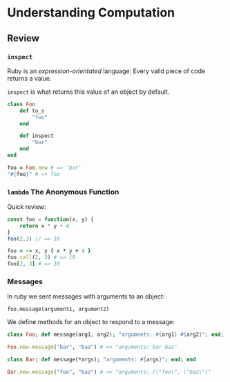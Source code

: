 # Understanding Computation

## Review

### `inspect`

Ruby is an *expression-orientated* language: Every valid piece of code returns a value.

`inspect` is what returns this value of an object by default.

```ruby
class Foo
	def to_s
		"foo"
	end

	def inspect
		"bar"
	end
end

foo = Foo.new # => 'bar'
"#{foo}" # => foo
```

### `lambda` The Anonymous Function

Quick review:
```js
const foo = function(x, y) {
	return x * y + 4
}
foo(2,3) // => 10
```
```ruby
foo = -> x, y { x * y + 4 }
foo.call(2, 3) # => 10
foo[2, 3] # => 10
```

### Messages

In ruby we sent messages with arguments to an object:

`foo.message(argument1, argument2)`

We define methods for an object to respond to a message:
```ruby
class Foo; def message(arg1, arg2); "arguments: #{arg1} #{arg2}"; end; end

Foo.new.message("bar", "baz") # => "arguments: bar baz"

class Bar; def message(*args); "arguments: #{args}"; end; end

Bar.new.message("foo", "baz") # => "arguments: [\"foo\", \"baz\"]"
```